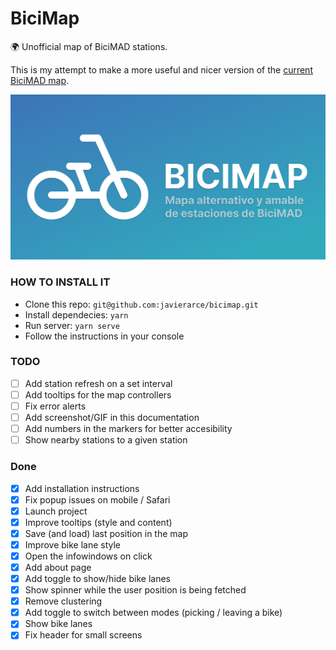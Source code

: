 # BiciMap

🌍 Unofficial map of BiciMAD stations. 

This is my attempt to make a more useful and nicer version of the [current BiciMAD map](https://u.bicimad.com/mapa).

![card](public/img/card.png)

### HOW TO INSTALL IT

- Clone this repo: `git@github.com:javierarce/bicimap.git`
- Install dependecies: `yarn`
- Run server: `yarn serve`
- Follow the instructions in your console

### TODO

- [ ] Add station refresh on a set interval
- [ ] Add tooltips for the map controllers
- [ ] Fix error alerts
- [ ] Add screenshot/GIF in this documentation
- [ ] Add numbers in the markers for better accesibility
- [ ] Show nearby stations to a given station

### Done

- [x] Add installation instructions
- [x] Fix popup issues on mobile / Safari
- [x] Launch project
- [x] Improve tooltips (style and content)
- [x] Save (and load) last position in the map
- [x] Improve bike lane style
- [x] Open the infowindows on click
- [x] Add about page
- [x] Add toggle to show/hide bike lanes
- [x] Show spinner while the user position is being fetched
- [x] Remove clustering
- [x] Add toggle to switch between modes (picking / leaving a bike)
- [x] Show bike lanes
- [x] Fix header for small screens
